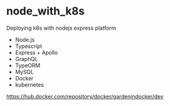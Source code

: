 # node_with_k8s
Deploying k8s with nodejs express platform

- Node.js
- Typescript
- Express + Apollo
- GraphQL
- TypeORM
- MySQL
- Docker
- kubernetes

https://hub.docker.com/repository/docker/gardenindocker/dev
